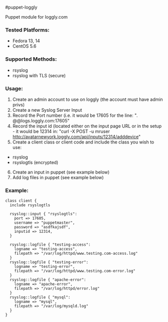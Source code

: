 #puppet-loggly

Puppet module for loggly.com

### Tested Platforms: 
* Fedora 13, 14 
* CentOS 5.6

### Supported Methods:
* rsyslog
* rsyslog with TLS (secure)

### Usage: 
1. Create an admin account to use on loggly (the account must have admin privs)
2. Create a new Syslog Server Input
3. Record the Port number (i.e. it would be 17605 for the line: "*.* @@logs.loggly.com:17605"
4. Record the input id (located either on the input page URL or in the setup - it would be 12314 in: "curl -X POST -u mruser http://avatarnewyork.loggly.com/api/inputs/12314/adddevice"
5. Create a client class or client code and include the class you wish to use:
 * rsyslog 
 * rsyslogtls (encrypted)
6. Create an input in puppet (see example below)
7. Add log files in puppet (see example below)


### Example:

	class client {
	  include rsyslogtls
	
	  rsyslog::input { "rsyslogtls":
	    port => 17605,
	    username => "puppetmaster",
	    password => "asdfkajsdf",
	    inputid => 12314,
	  }
	
	  rsyslog::logfile { "testing-access":
	    logname => "testing-access",
	    filepath => "/var/log/httpd/www.testing.com-access.log"
	  }
	  rsyslog::logfile { "testing-error":
	    logname => "testing-error",
	    filepath => "/var/log/httpd/www.testing.com-error.log"
	  }
	  rsyslog::logfile { "apache-error":
	    logname => "apache-error",
	    filepath => "/var/log/httpd/error.log"
	  }
	  rsyslog::logfile { "mysql":
	    logname => "mysql",
	    filepath => "/var/log/mysqld.log"
	  }  
	}
	
